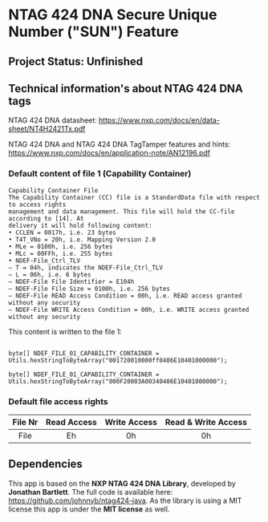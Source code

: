 # NTAG 424 DNA Secure Unique Number ("SUN") Feature

## Project Status: Unfinished


## Technical information's about NTAG 424 DNA tags



NTAG 424 DNA datasheet: https://www.nxp.com/docs/en/data-sheet/NT4H2421Tx.pdf

NTAG 424 DNA and NTAG 424 DNA TagTamper features and hints: https://www.nxp.com/docs/en/application-note/AN12196.pdf

### Default content of file 1 (Capability Container)

```plaintext
Capability Container File
The Capability Container (CC) file is a StandardData file with respect to access rights
management and data management. This file will hold the CC-file according to [14]. At
delivery it will hold following content:
• CCLEN = 0017h, i.e. 23 bytes
• T4T_VNo = 20h, i.e. Mapping Version 2.0
• MLe = 0100h, i.e. 256 bytes
• MLc = 00FFh, i.e. 255 bytes
• NDEF-File_Ctrl_TLV
– T = 04h, indicates the NDEF-File_Ctrl_TLV
– L = 06h, i.e. 6 bytes
– NDEF-File File Identifier = E104h
– NDEF-File File Size = 0100h, i.e. 256 bytes
– NDEF-File READ Access Condition = 00h, i.e. READ access granted without any security
– NDEF-File WRITE Access Condition = 00h, i.e. WRITE access granted without any security
```

This content is written to the  file 1:

```plaintext

byte[] NDEF_FILE_01_CAPABILITY_CONTAINER = Utils.hexStringToByteArray("001720010000ff0406E10401000000");

byte[] NDEF_FILE_01_CAPABILITY_CONTAINER = Utils.hexStringToByteArray("000F20003A00340406E10401000000");
```

### Default file access rights

| **File Nr** | **Read Access** | **Write Access** | **Read & Write Access** |
|:-----------:|:---------------:|:----------------:|:----------------:|
| File |       Eh        |        0h        | 0h|






## Dependencies

This app is based on the **NXP NTAG 424 DNA Library**, developed by **Jonathan Bartlett**. 
The full code is available here: https://github.com/johnnyb/ntag424-java. As the library is 
using a MIT license this app is under the **MIT license** as well.

